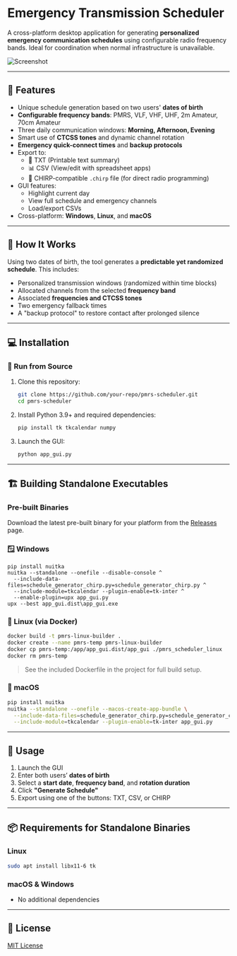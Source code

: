 # Emergency Transmission Scheduler

A cross-platform desktop application for generating **personalized emergency communication schedules** using configurable radio frequency bands. Ideal for coordination when normal infrastructure is unavailable.

![Screenshot](https://github.com/user-attachments/assets/8241e21d-d94d-467c-a5a4-386d501768bc)


---

## 🔧 Features

- Unique schedule generation based on two users' **dates of birth**
- **Configurable frequency bands**: PMRS, VLF, VHF, UHF, 2m Amateur, 70cm Amateur
- Three daily communication windows: **Morning, Afternoon, Evening**
- Smart use of **CTCSS tones** and dynamic channel rotation
- **Emergency quick-connect times** and **backup protocols**
- Export to:
  - 📄 TXT (Printable text summary)
  - 📊 CSV (View/edit with spreadsheet apps)
  - 📡 CHIRP-compatible `.chirp` file (for direct radio programming)
- GUI features:
  - Highlight current day
  - View full schedule and emergency channels
  - Load/export CSVs
- Cross-platform: **Windows**, **Linux**, and **macOS**

---

## 🧠 How It Works

Using two dates of birth, the tool generates a **predictable yet randomized schedule**. This includes:

- Personalized transmission windows (randomized within time blocks)
- Allocated channels from the selected **frequency band**
- Associated **frequencies and CTCSS tones**
- Two emergency fallback times
- A "backup protocol" to restore contact after prolonged silence

---

## 💻 Installation

### 🐍 Run from Source

1. Clone this repository:
   ```bash
   git clone https://github.com/your-repo/pmrs-scheduler.git
   cd pmrs-scheduler
   ```
2. Install Python 3.9+ and required dependencies:
   ```bash
   pip install tk tkcalendar numpy
   ```
3. Launch the GUI:
   ```bash
   python app_gui.py
   ```

---

## 🏗️ Building Standalone Executables

### Pre-built Binaries

Download the latest pre-built binary for your platform from the [Releases](https://github.com/joericochuyt/pmrs/releases/tag/pmrs) page.

### 🪟 Windows

```batch
pip install nuitka
nuitka --standalone --onefile --disable-console ^
  --include-data-files=schedule_generator_chirp.py=schedule_generator_chirp.py ^
  --include-module=tkcalendar --plugin-enable=tk-inter ^
  --enable-plugin=upx app_gui.py
upx --best app_gui.dist\app_gui.exe
```

### 🐧 Linux (via Docker)

```bash
docker build -t pmrs-linux-builder .
docker create --name pmrs-temp pmrs-linux-builder
docker cp pmrs-temp:/app/app_gui.dist/app_gui ./pmrs_scheduler_linux
docker rm pmrs-temp
```

> See the included Dockerfile in the project for full build setup.

### 🍎 macOS

```bash
pip install nuitka
nuitka --standalone --onefile --macos-create-app-bundle \
  --include-data-files=schedule_generator_chirp.py=schedule_generator_chirp.py \
  --include-module=tkcalendar --plugin-enable=tk-inter app_gui.py
```

---

## 🚀 Usage

1. Launch the GUI
2. Enter both users’ **dates of birth**
3. Select a **start date**, **frequency band**, and **rotation duration**
4. Click **"Generate Schedule"**
5. Export using one of the buttons: TXT, CSV, or CHIRP

---

## 📦 Requirements for Standalone Binaries

### Linux

```bash
sudo apt install libx11-6 tk
```

### macOS & Windows

- No additional dependencies

---

## 📜 License

[MIT License](LICENSE)

